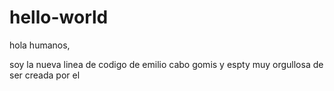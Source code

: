 # hello-world
hola humanos,

soy la nueva linea de codigo de emilio cabo gomis y espty muy orgullosa de ser creada por el
